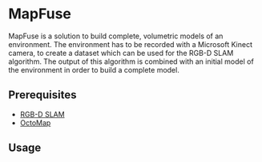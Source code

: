 # MapFuse
MapFuse is a solution to build complete, volumetric models of an environment. The environment has to be recorded with a Microsoft Kinect camera, to create a dataset which can be used for the RGB-D SLAM algorithm. The output of this algorithm is combined with an initial model of the environment in order to build a complete model.

## Prerequisites
* [RGB-D SLAM](https://github.com/felixendres/rgbdslam_v2)
* [OctoMap](https://github.com/OctoMap/octomap)

## Usage
